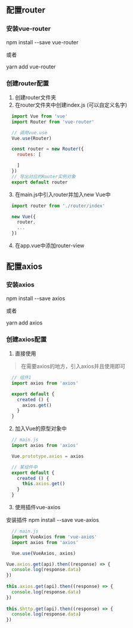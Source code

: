 ## 配置router
### 安装vue-router

npm install --save vue-router

或者

yarn add vue-router

### 创建router配置
1. 创建router文件夹
2. 在router文件夹中创建index.js (可以自定义名字)
```javascript
  import Vue from 'vue'
  import Router from 'vue-router'

  // 调用vue.use
  Vue.use(Router)

  const router = new Router({
    routes: [

    ]
  })
  // 导出对应的Router实例对象
  export default router
```
3. 在main.js中引入router并加入new Vue中
```javascript
  import router from './router/index'

  new Vue({
    router,
    ...
  })

```
4. 在app.vue中添加router-view

## 配置axios

### 安装axios

npm install --save axios

或者

yarn add axios

### 创建axios配置

1. 直接使用

>在需要axios的地方，引入axios并且使用即可

```javascript
  // 组件1
  import axios from 'axios'

  export default {
    created () {
      axios.get()
    }
  }
```

2. 加入Vue的原型对象中

```javascript
  // main.js
  import axios from 'axios'

  Vue.prototype.axios = axios
```

```javascript
  // 某组件中
  export default {
    created () {
      this.axios.get()
    }
  }
```

3. 使用插件vue-axios

安装插件 npm install --save vue-axios

```javascript
  // main.js
  import VueAxios from 'vue-axios'
  import axios from 'axios'

  Vue.use(VueAxios, axios)
```

```javascript
Vue.axios.get(api).then((response) => {
  console.log(response.data)
})
 
this.axios.get(api).then((response) => {
  console.log(response.data)
})
 
this.$http.get(api).then((response) => {
  console.log(response.data)
})
```
